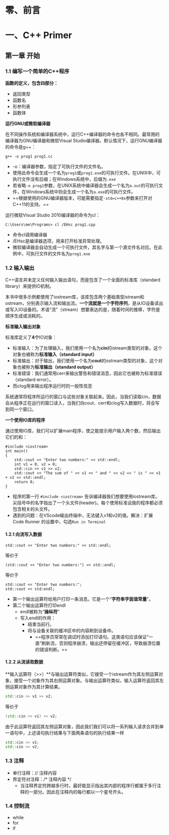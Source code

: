 # 零、前言







# 一、C++ Primer

## 第一章 开始

### 1.1 编写一个简单的C++程序

**函数的定义，包含四部分：**

- 返回类型
- 函数名
- 形参列表
- 函数体

**运行GNU或微软编译器**

在不同操作系统和编译器系统中，运行C++编译器的命令也各不相同。最常用的编译器为GNU编译器和微软Visual Studio编译器。默认情况下，运行GNU编译器的命令是g++：

```
g++ -o prog1 prog1.cc
```

- -o：编译器参数，指定了可执行文件的文件名。
- 使用此命令会生成一个名为`prog1`或`prog1.exe`的可执行文件。在UNIX中，可执行文件没有后缀；在Windows系统中，后缀为`.exe`
- 若省略`-o prog1`参数，在UNIX系统中编译器会生成一个名为`a.out`的可执行文件，在Windows系统中则会生成一个名为`a.exe`的可执行文件。
- ==根据使用的GNU编译器版本，可能需要指定`-std=c++0x`参数来打开对C++11的支持。== 

运行微软Visual Studio 2010编译器的命令为cl：

```
C:\Users\me\Programs> cl /EHsc prog1.cpp
```

- 命令cl调用编译器
- /EHsc是编译器选项，用来打开标准异常处理。
- 微软编译器会自动生成一个可执行文件，其名字与第一个源文件名对应。在此例中，可执行文件的文件名为`prog1.exe`

### 1.2 输入输出

​		C++语言并未定义任何输入输出语句，而是包含了一个全面的标准库（standard library）来提供IO机制。

​		本书中很多示例都使用了iostream库，该库包含两个基础类型istream和ostream，分别表示输入流和输出流。**一个流就是一个字符序列**，是从IO设备读出或写入IO设备的。术语“流”（stream）想要表达的是，随着时间的推移，字符是顺序生成或消耗的。

**标准输入输出对象**

标准库定义了**4个**IO对象：

- 标准输入：为了处理输入，我们使用一个名为**cin**的istream类型的对象，这个对象也被称为**标准输入（standard input）**
- 标准输出：对于输出，我们使用一个名为**cout**的ostream类型的对象，这个对象也被称为**标准输出（standard output）**
- 标准错误：我们通常用cerr来输出警告和错误消息，因此它也被称为标准错误（standard error）。
- 而clog用来输出程序运行时的一般性信息

系统通常将程序所运行的窗口与这些对象关联起来。因此，当我们读取cin，数据会从程序正在运行的窗口读入，当我们向cout、cerr和clog写入数据时，将会写到同一个窗口。

**一个使用IO库的程序**

通过使用IO库，我们可以扩展main程序，使之能提示用户输入两个数，然后输出它们的和：

```
#include <iostream>
int main()
{
	std::cout << "Enter two numbers:" << std::endl;
	int v1 = 0, v2 = 0;
	std::cin >> v1 >> v2;
	std::cout << "The sum of " << v1 << " and " << v2 << " is " << v1 + v2 << std::endl;
	return 0;
}
```

- 程序的第一行 `#include <iostream>`  告诉编译器我们想要使用iostream库。尖括号中的名字指出了一个头文件(header)。每个使用标准设施的程序都必须包含相关的头文件。
- 遇到的问题：在VScode输出终端中，无法键入v1和v2的值。解决：扩展 Code Runner 的设置中，勾选`Run in Terminal`

#### 1.2.1 向流写入数据

```
std::cout << "Enter two numbers:" << std::endl;
```

等价于

```
(std::cout << "Enter two numbers:") << std::endl;
```

等价于

```
std::cout << "Enter two numbers:";
std::cout << std:endl;
```

- 第一个输出运算符给用户打印一条消息。它是一个“**字符串字面值常量**”。
- 第二个输出运算符打印endl
  - endl被称为“**操纵符**”
  - 写入endl的作用：
    - 结束当前行。
    - 将与设备关联的缓冲区中的内容刷到设备中。<!--刷新操作保证到目前为止程序所产生的所有输出都真正写入输出流中，而不是仅停留在内存中等待写入流。-->
      - ==程序员常常在调试时添加打印语句。这类语句应该保证“一直“刷新流，否则程序崩溃，输出还停留在缓冲区，导致崩溃位置的错误判断。==

#### 1.2.2 从流读取数据

**输入运算符（>>）**与输出运算符类似，它接受一个istream作为其左侧运算对象，接受一个对象作为其右侧运算对象。与输出运算符类似，输入运算符返回其左侧运算对象作为其计算结果。

```c++
std::cin >> v1 >> v2;
```

等价于

```c++
(std::cin >> v1) >> v2;
```

由于此运算符返回其左侧运算对象，因此我们我们可以将一系列输入请求合并到单一语句中，上述语句执行结果与下面两条语句的执行结果一样

```c++
std::cin >> v1;
std::cin >> v2;
```

### 1.3 注释

- 单行注释：// 注释内容
- 界定符对注释：/*  注释内容 */
  - 当注释界定符跨越多行时，最好能显示指出其内部的程序行都属于多行注释的一部分。因此在注释内的每行都以一个星号开头。

### 1.4 控制流

- while
- for
- if
